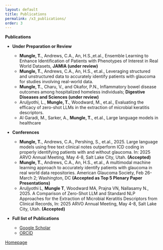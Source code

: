 ```yaml
---
layout: default
title: Publications
permalink: /x3_publications/
order: 3
---
```


**Publications**

- **Under Preparation or Review**
	- **Mungle, T.**, Andrews, C.A., An, H.S.,et.al., Ensemble Learning to Enhance Identification of Patients with Phenotypes of Interest in Real World Datasets, **JAMIA (under review)**
	- **Mungle, T.**, Andrews, C.A., An, H.S., et.al., Leveraging structured and unstructured data to accurately identify patients with glaucoma for studies involving real-world data. 
	- **Mungle, T.**, Charu, V., and Okafor, P.N., Inflammatory bowel disease outcomes among hospitalized homeless individuals; **Digestive Diseases and Sciences (under review)** <br>
   	- Aruljyothi, L., **Mungle, T.**, Woodward, M., et.al., Evaluating the efficacy of zero-shot LLMs in the extraction of microbial keratitis descriptors. <br>
 	- Al Garadi, M., Sarker, A., **Mungle, T.**, et.al., Large language models in healthcare 

- **Conferences**
	- **Mungle, T.**, Andrews, C.A., Pershing, S., et.al., 2025. Large language models using free text clinical notes outperform ICD coding in properly identifying patients with and without glaucoma. In: 2025 ARVO Annual Meeting, May 4-8, Salt Lake City, Utah. **(Accepted)**
	- **Mungle, T.**, Andrews, C.A., An, H.S., et.al., A multimodal machine learning approach to accurately identify patients with glaucoma in real world data repositories. American Glaucoma Society, Feb 26-March 2; Washington, DC **(Accepted as Top 5 Plenary Paper Presentations)**
	- Aruljyothi L, **Mungle T**, Woodward MA, Prajna VN, Nallasamy N., 2025. A Comparison of Zero-Shot LLM and Standard NLP Approaches for the Extraction of Microbial Keratitis Descriptors from Clinical Records, In: 2025 ARVO Annual Meeting, May 4-8, Salt Lake City, Utah. **(Accepted)**
 	

- **Full list of Publications**
	- [Google Scholar](https://scholar.google.com/citations?user=7YMfkdIAAAAJ&hl=en)
	- [ORCID](https://orcid.org/0000-0002-2109-3248) 

[Homepage](/)
